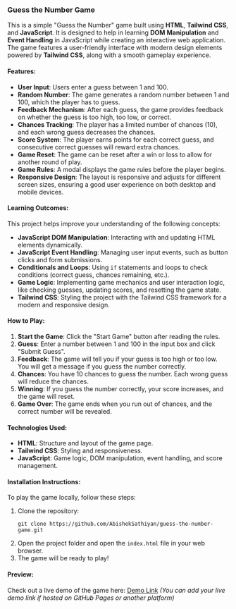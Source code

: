 ### **Guess the Number Game**

This is a simple "Guess the Number" game built using **HTML**, **Tailwind CSS**, and **JavaScript**. It is designed to help in learning **DOM Manipulation** and **Event Handling** in JavaScript while creating an interactive web application. The game features a user-friendly interface with modern design elements powered by **Tailwind CSS**, along with a smooth gameplay experience.

#### **Features:**

- **User Input**: Users enter a guess between 1 and 100.
- **Random Number**: The game generates a random number between 1 and 100, which the player has to guess.
- **Feedback Mechanism**: After each guess, the game provides feedback on whether the guess is too high, too low, or correct.
- **Chances Tracking**: The player has a limited number of chances (10), and each wrong guess decreases the chances.
- **Score System**: The player earns points for each correct guess, and consecutive correct guesses will reward extra chances.
- **Game Reset**: The game can be reset after a win or loss to allow for another round of play.
- **Game Rules**: A modal displays the game rules before the player begins.
- **Responsive Design**: The layout is responsive and adjusts for different screen sizes, ensuring a good user experience on both desktop and mobile devices.
  
#### **Learning Outcomes:**

This project helps improve your understanding of the following concepts:
- **JavaScript DOM Manipulation**: Interacting with and updating HTML elements dynamically.
- **JavaScript Event Handling**: Managing user input events, such as button clicks and form submissions.
- **Conditionals and Loops**: Using `if` statements and loops to check conditions (correct guess, chances remaining, etc.).
- **Game Logic**: Implementing game mechanics and user interaction logic, like checking guesses, updating scores, and resetting the game state.
- **Tailwind CSS**: Styling the project with the Tailwind CSS framework for a modern and responsive design.

#### **How to Play:**
1. **Start the Game**: Click the "Start Game" button after reading the rules.
2. **Guess**: Enter a number between 1 and 100 in the input box and click "Submit Guess".
3. **Feedback**: The game will tell you if your guess is too high or too low. You will get a message if you guess the number correctly.
4. **Chances**: You have 10 chances to guess the number. Each wrong guess will reduce the chances.
5. **Winning**: If you guess the number correctly, your score increases, and the game will reset.
6. **Game Over**: The game ends when you run out of chances, and the correct number will be revealed.

#### **Technologies Used:**
- **HTML**: Structure and layout of the game page.
- **Tailwind CSS**: Styling and responsiveness.
- **JavaScript**: Game logic, DOM manipulation, event handling, and score management.

#### **Installation Instructions:**
To play the game locally, follow these steps:
1. Clone the repository:
   ```
   git clone https://github.com/AbishekSathiyan/guess-the-number-game.git
   ```
2. Open the project folder and open the `index.html` file in your web browser.
3. The game will be ready to play!

#### **Preview:**
Check out a live demo of the game here: [Demo Link](#) *(You can add your live demo link if hosted on GitHub Pages or another platform)*
